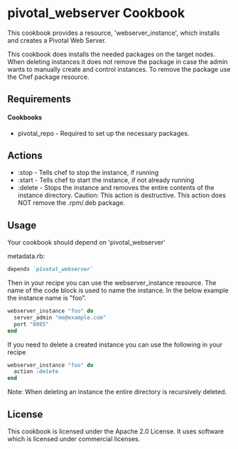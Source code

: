 pivotal_webserver Cookbook
==========================
This cookbook provides a resource, 'webserver_instance', which installs and creates a Pivotal Web Server.

This cookbook does installs the needed packages on the target nodes. When deleting instances it does not remove the package in case the admin wants to manually create and control instances. To remove the package use the Chef package resource.

Requirements
------------
#### Cookbooks
- pivotal_repo - Required to set up the necessary packages.

Actions
-------

- :stop - Tells chef to stop the instance, if running
- :start - Tells chef to start the instance, if not already running
- :delete - Stops the instance and removes the entire contents of the instance directory. Caution: This action is destructive. This action does NOT remove the .rpm/.deb package.

Usage
-----
Your cookbook should depend on 'pivotal_webserver'

metadata.rb:
```ruby
depends `pivotal_webserver`
```

Then in your recipe you can use the webserver_instance resource. The name of the code block is used to name the instance. In the below example the instance name is "foo".
```ruby
webserver_instance "foo" do
  server_admin "me@example.com"
  port "8085"
end
```

If you need to delete a created instance you can use the following in your recipe
```ruby
webserver_instance "foo" do
  action :delete
end
```
Note: When deleting an instance the entire directory is recursively deleted.


License
-------
This cookbook is licensed under the Apache 2.0 License. It uses software which is licensed under commercial licenses.

